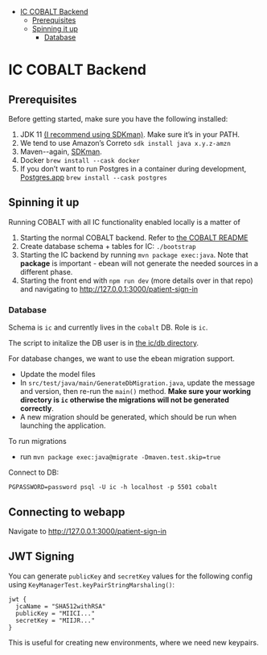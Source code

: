 - [IC COBALT Backend](#ic-cobalt-backend)
  - [Prerequisites](#prerequisites)
  - [Spinning it up ](#spinning-it-up)
    - [Database](#database)

# IC COBALT Backend

## Prerequisites

Before getting started, make sure you have the following installed:

1. JDK 11 [(I recommend using SDKman)](https://sdkman.io/install). Make sure it’s in your PATH. 
2. We tend to use Amazon’s Correto `sdk install java x.y.z-amzn`
3. Maven--again, [SDKman](https://sdkman.io/install). 
4. Docker `brew install --cask docker`
5. If you don’t want to run Postgres in a container during development, [Postgres.app](https://postgresapp.com/) `brew install --cask postgres `

## Spinning it up 
Running COBALT with all IC functionality enabled locally is a matter of

1. Starting the normal COBALT backend. Refer to [the COBALT README](../README.md)
2. Create database schema + tables for IC: `./bootstrap`
3. Starting the IC backend by running `mvn package exec:java`. Note that **package** is important - ebean will not generate the needed sources in a different phase.
4. Starting the front end with `npm run dev` (more details over in that repo) and navigating to http://127.0.0.1:3000/patient-sign-in

### Database
Schema is `ic` and currently lives in the `cobalt` DB.  Role is `ic`.

The script to initalize the DB user is in [the ic/db directory](./db).


For database changes, we want to use the ebean migration support.

- Update the model files
- In `src/test/java/main/GenerateDbMigration.java`, update the message and version, then re-run the `main()` method. **Make sure your working directory is `ic` otherwise the migrations will not be generated correctly**.
- A new migration should be generated, which should be run when launching the application.

To run migrations

- run `mvn package exec:java@migrate -Dmaven.test.skip=true`
  
Connect to DB:

```
PGPASSWORD=password psql -U ic -h localhost -p 5501 cobalt
```

## Connecting to webapp

Navigate to http://127.0.0.1:3000/patient-sign-in

## JWT Signing

You can generate `publicKey` and `secretKey` values for the following config using `KeyManagerTest.keyPairStringMarshaling()`:

```
jwt {
  jcaName = "SHA512withRSA"
  publicKey = "MIICI..."
  secretKey = "MIIJR..."
}
```

This is useful for creating new environments, where we need new keypairs.